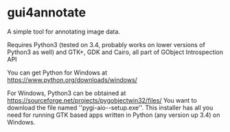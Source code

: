 # gui4annotate
A simple tool for annotating image data.

Requires Python3 (tested on 3.4, probably works on lower versions of Python3 as well) and GTK+, GDK and Cairo, all part of GObject Introspection API

You can get Python for Windows at https://www.python.org/downloads/windows/

For Windows, Python3 can be obtained at https://sourceforge.net/projects/pygobjectwin32/files/
You want to download the file named ''pygi-aio-<version>-setup.exe''. This installer has all you need for running GTK based apps written in Python (any version up 3.4) on Windows.

